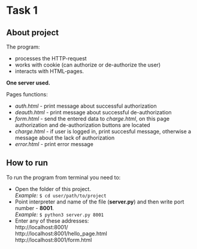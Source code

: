 # Task 1 
## About project
The program:  
* processes the HTTP-request
* works with cookie (can authorize or de-authorize the user)
* interacts with HTML-pages.

__One server used.__  
  
    
Pages functions:
* _auth.html_ - print message about successful authorization
* _deauth.html_ - print message about successful de-authorization
* _form.html_ - send the entered data to _charge.html_, on this page authorization and de-authorization buttons are located
* _charge.html_ - if user is logged in, print succesful message, otherwise a message about the lack of authorization
* _error.html_ - print error message

## How to run
To run the program from terminal you need to:
* Open the folder of this project.  
_Example:_
`$ cd user/path/to/project`
* Point interpreter and name of the file (__server.py__) and then write port number - __8001__.  
_Example:_
`$ python3 server.py 8001`
* Enter any of these addresses:  
http://localhost:8001/  
http://localhost:8001/hello_page.html  
http://localhost:8001/form.html  

